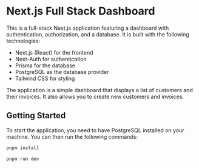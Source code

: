 # Next.js Full Stack Dashboard

This is a full-stack Next.js application featuring a dashboard with authentication, authorization, and a database. It is built with the following technologies:

- Next.js (React) for the frontend
- Next-Auth for authentication
- Prisma for the database
- PostgreSQL as the database provider
- Tailwind CSS for styling

The application is a simple dashboard that displays a list of customers and their invoices. It also allows you to create new customers and invoices.

## Getting Started

To start the application, you need to have PostgreSQL installed on your machine. You can then run the following commands:

```bash
pnpm install
```

```bash
pnpm run dev
```
